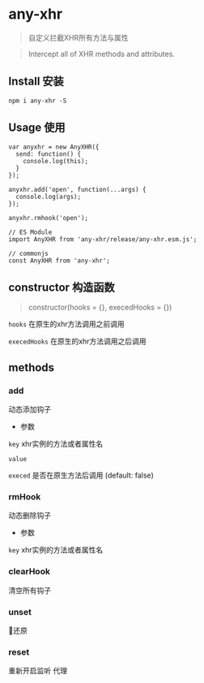 # any-xhr

> 自定义拦截XHR所有方法与属性

> Intercept all of XHR methods and attributes.

## Install 安装

`npm i any-xhr -S`

## Usage 使用

```
var anyxhr = new AnyXHR({
  send: function() {
    console.log(this);
  }
});

anyxhr.add('open', function(...args) {
  console.log(args);
});

anyxhr.rmhook('open');

// ES Module
import AnyXHR from 'any-xhr/release/any-xhr.esm.js';

// commonjs
const AnyXHR from 'any-xhr';
```

## constructor 构造函数

> constructor(hooks = {}, execedHooks = {})

`hooks` 在原生的xhr方法调用之前调用

`execedHooks` 在原生的xhr方法调用之后调用

## methods

### add

动态添加钩子

* 参数

`key` xhr实例的方法或者属性名

`value`

`execed` 是否在原生方法后调用 (default: false)

### rmHook

动态删除钩子

* 参数

`key` xhr实例的方法或者属性名

### clearHook

清空所有钩子

### unset

还原

### reset

重新开启监听 代理
